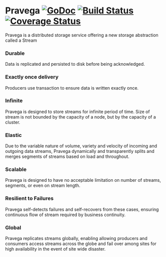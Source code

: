 # Pravega [![GoDoc](https://godoc.org/github.com/emccode/pravega?status.svg)](http://godoc.org/github.com/emccode/pravega) [![Build Status](https://travis-ci.com/emccode/pravega.svg?token=qhH3WLZqyhzViixpn6ZT&branch=master)](https://travis-ci.com/emccode/pravega) [![Coverage Status](http://coveralls.io/repos/emccode/pravega/badge.svg?branch=master&service=github&i=3)](https://coveralls.io/github/emccode/pravega?branch=master)

Pravega is a distributed storage service offering a new storage abstraction called a Stream

### **Durable**
Data is replicated and persisted to disk before being acknowledged.

### **Exactly once delivery**
Producers use transaction to ensure data is written exactly once. 

### **Infinite**
Pravega is designed to store streams for infinite period of time. Size of stream is not bounded by the capacity of a node, but by the capacity of a cluster.

### **Elastic** 
Due to the variable nature of volume, variety and velocity of incoming and outgoing data streams, Pravega dynamically and transparently splits and merges segments of streams based on load and throughout. 

### **Scalable**
Pravega is designed to have no acceptable limitation on number of streams, segments, or even on stream length.

### **Resilient to Failures**
Pravega self-detects failures and self-recovers from these cases, ensuring continuous flow of stream required by business continuity.

### **Global**
Pravega replicates streams globally, enabling allowing producers and consumers access streams across the globe and fail over among sites for high availability in the event of site wide disaster.
